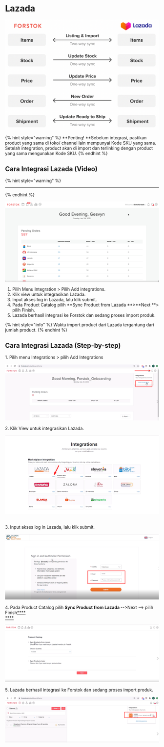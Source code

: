 # Lazada

![](../../.gitbook/assets/screen-shot-2021-05-31-at-1.15.55-pm.png)

{% hint style="warning" %}
**Penting!  **Sebelum integrasi, pastikan product yang sama di toko/ channel lain mempunyai Kode SKU yang sama. Setelah integration, product akan di import dan terlinking dengan product yang sama mengunakan Kode SKU.
{% endhint %}

## Cara Integrasi Lazada (Video)

{% hint style="warning" %}
****
{% endhint %}

![](../../.gitbook/assets/23.gif)



1. Pilih Menu Integration > Pilih Add integrations.
2. Klik view untuk integrasikan Lazada.
3. Input akses log in Lazada, lalu klik submit.
4. Pada Product Catalog pilih **Sync Product from Lazada **>**Next **> pilih Finish.
5. Lazada berhasil integrasi ke Forstok dan sedang proses import produk.

{% hint style="info" %}
Waktu import product dari Lazada tergantung dari jumlah product.
{% endhint %}

## Cara Integrasi Lazada (Step-by-step)

1\. Pilih menu Integrations > pilih Add Integrations

![](<../../.gitbook/assets/image (142).png>)

2\. Klik View untuk integrasikan Lazada.

![](<../../.gitbook/assets/image (42).png>)

[\
](https://s3.amazonaws.com/cdn.freshdesk.com/data/helpdesk/attachments/production/48062572994/original/VAz3XK3s1NDWKHiptEuteE-zA0yqniyYyw.png?1601813140)3. Input akses log in Lazada, lalu klik submit.

![](<../../.gitbook/assets/image (231).png>)

4\. Pada Product Catalog pilih **Sync Product from Lazada --**>Next --> pilih Finish[****\
****](https://s3.amazonaws.com/cdn.freshdesk.com/data/helpdesk/attachments/production/48062573182/original/0SKkm5a4yXlLWiB54-yYVmjgbQ6Hja68Vw.png?1601813500)

![](<../../.gitbook/assets/image (210).png>)

5\. Lazada berhasil integrasi ke Forstok dan sedang proses import produk.

![](<../../.gitbook/assets/image (242).png>)
